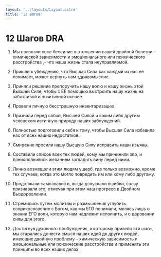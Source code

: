 ```yaml
---
layout: '../layouts/Layout.astro'
title: '12 шагов'
---
```


# 12 Шагов DRA 

1. Мы признали свое бессилие в отношении нашей двойной болезни – химической зависимости и
эмоционального или психического расстройства ,- что наша жизнь стала неуправляемой.
1. Пришли к убеждению, что Высшая Сила как каждый из нас ее понимает, может вернуть нам здравомыслие.

1. Приняли решение препоручить нашу волю и нашу жизнь этой Высшей Силе, чтобы с ЕЕ помощью выстроить нашу жизнь на заботливой и позитивной основе.
1. Провели личную бесстрашную инвентаризацию.
1. Признали перед собой, Высшей Силой и каким либо другим человеком истинную природу наших заблуждений.
1. Полностью подготовили себя к тому, чтобы Высшая Сила избавила нас от всех наших недостатков.
1. Смиренно просили нашу Высшую Силу исправить наши изъяны.
1. Составили список всех тех людей, кому мы причинили зло, и преисполнились желанием загладить вину перед ними.
1. Лично возмещали этим людям ущерб, где только возможно, кроме тех случаев, когда это могло повредить им или кому либо другому.
1. Продолжали самоанализ и, когда допускали ошибки, сразу признавали это, отмечая при этом наш прогресс в Двойном Выздоровлении.
1. Стремились путем молитвы и размышления углубить соприкосновение с Богом, как мы ЕГО понимали, молясь лишь о знании ЕГО воли, которую нам надлежит исполнить, и о даровании силы для этого.
1. Достигнув духовного пробуждения, к которому привели эти шаги, мы старались донести смысл наших идей до других людей, имеющих двойную проблему – химическую зависимость и эмоциональные или психические расстройства и применять эти принципы во всех наших делах.